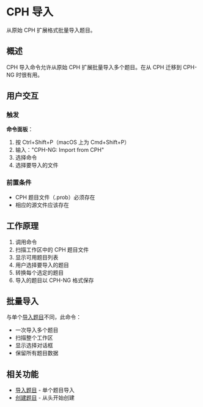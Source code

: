 # CPH 导入

从原始 CPH 扩展格式批量导入题目。

## 概述

CPH 导入命令允许从原始 CPH 扩展批量导入多个题目。在从 CPH 迁移到 CPH-NG 时很有用。

## 用户交互

### 触发

**命令面板**：
1. 按 Ctrl+Shift+P（macOS 上为 Cmd+Shift+P）
2. 输入："CPH-NG: Import from CPH"
3. 选择命令
4. 选择要导入的文件

### 前置条件

- CPH 题目文件（.prob）必须存在
- 相应的源文件应该存在

## 工作原理

1. 调用命令
2. 扫描工作区中的 CPH 题目文件
3. 显示可用题目列表
4. 用户选择要导入的题目
5. 转换每个选定的题目
6. 导入的题目以 CPH-NG 格式保存

## 批量导入

与单个[导入题目](import-problem.md)不同，此命令：
- 一次导入多个题目
- 扫描整个工作区
- 显示选择对话框
- 保留所有题目数据

## 相关功能

- [导入题目](import-problem.md) - 单个题目导入
- [创建题目](create-problem.md) - 从头开始创建
